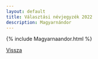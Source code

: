 ```yaml
---
layout: default
title: Választási névjegyzék 2022
description: Magyarnándor
---
```


{% include Magyarnaandor.html %}

[Vissza](./)